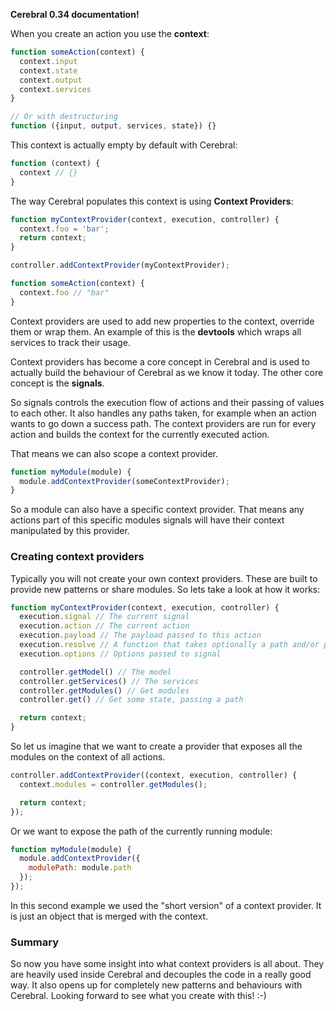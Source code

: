 **Cerebral 0.34 documentation!**

When you create an action you use the **context**:

```javascript
function someAction(context) {
  context.input
  context.state
  context.output
  context.services
}

// Or with destructuring
function ({input, output, services, state}) {}
```

This context is actually empty by default with Cerebral:

```javascript
function (context) {
  context // {}
}
```

The way Cerebral populates this context is using **Context Providers**:

```javascript
function myContextProvider(context, execution, controller) {
  context.foo = 'bar';
  return context;
}

controller.addContextProvider(myContextProvider);

function someAction(context) {
  context.foo // "bar"
}
```

Context providers are used to add new properties to the context, override them or wrap them. An example of this is the **devtools** which wraps all services to track their usage.

Context providers has become a core concept in Cerebral and is used to actually build the behaviour of Cerebral as we know it today. The other core concept is the **signals**.

So signals controls the execution flow of actions and their passing of values to each other. It also handles any paths taken, for example when an action wants to go down a success path. The context providers are run for every action and builds the context for the currently executed action.

That means we can also scope a context provider.

```javascript
function myModule(module) {
  module.addContextProvider(someContextProvider);
}
```

So a module can also have a specific context provider. That means any actions part of this specific modules signals will have their context manipulated by this provider.

### Creating context providers
Typically you will not create your own context providers. These are built to provide new patterns or share modules. So lets take a look at how it works:

```javascript
function myContextProvider(context, execution, controller) {
  execution.signal // The current signal
  execution.action // The current action
  execution.payload // The payload passed to this action
  execution.resolve // A function that takes optionally a path and/or payload
  execution.options // Options passed to signal

  controller.getModel() // The model
  controller.getServices() // The services
  controller.getModules() // Get modules
  controller.get() // Get some state, passing a path

  return context;
}
```

So let us imagine that we want to create a provider that exposes all the modules on the context of all actions.

```javascript
controller.addContextProvider((context, execution, controller) {
  context.modules = controller.getModules();

  return context;
});
```
Or we want to expose the path of the currently running module:

```javascript
function myModule(module) {
  module.addContextProvider({
    modulePath: module.path
  });
});
```

In this second example we used the "short version" of a context provider. It is just an object that is merged with the context.

### Summary
So now you have some insight into what context providers is all about. They are heavily used inside Cerebral and decouples the code in a really good way. It also opens up for completely new patterns and behaviours with Cerebral. Looking forward to see what you create with this! :-)
